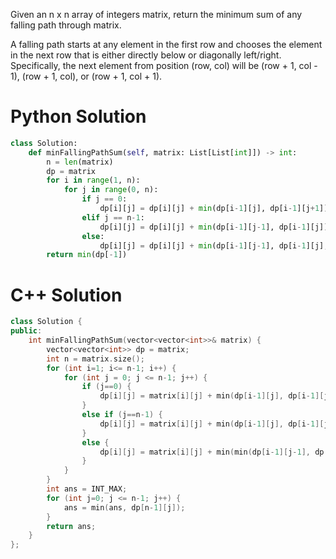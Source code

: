 Given an n x n array of integers matrix, return the minimum sum of any falling path through matrix.

A falling path starts at any element in the first row and chooses the element in the next row that is either directly below or diagonally left/right. Specifically, the next element from position (row, col) will be (row + 1, col - 1), (row + 1, col), or (row + 1, col + 1).

# Python Solution

```python
class Solution:
    def minFallingPathSum(self, matrix: List[List[int]]) -> int:
        n = len(matrix)
        dp = matrix
        for i in range(1, n):
            for j in range(0, n):
                if j == 0:
                    dp[i][j] = dp[i][j] + min(dp[i-1][j], dp[i-1][j+1])
                elif j == n-1:
                    dp[i][j] = dp[i][j] + min(dp[i-1][j-1], dp[i-1][j])
                else:
                    dp[i][j] = dp[i][j] + min(dp[i-1][j-1], dp[i-1][j], dp[i-1][j+1])
        return min(dp[-1])
```

# C++ Solution

```cpp
class Solution {
public:
    int minFallingPathSum(vector<vector<int>>& matrix) {
        vector<vector<int>> dp = matrix;
        int n = matrix.size();
        for (int i=1; i<= n-1; i++) {
            for (int j = 0; j <= n-1; j++) {
                if (j==0) {
                    dp[i][j] = matrix[i][j] + min(dp[i-1][j], dp[i-1][j+1]);
                }
                else if (j==n-1) {
                    dp[i][j] = matrix[i][j] + min(dp[i-1][j], dp[i-1][j-1]);
                }
                else {
                    dp[i][j] = matrix[i][j] + min(min(dp[i-1][j-1], dp[i-1][j]), dp[i-1][j+1]);
                }
            }
        }
        int ans = INT_MAX;
        for (int j=0; j <= n-1; j++) {
            ans = min(ans, dp[n-1][j]);
        }
        return ans;
    }
};
```
